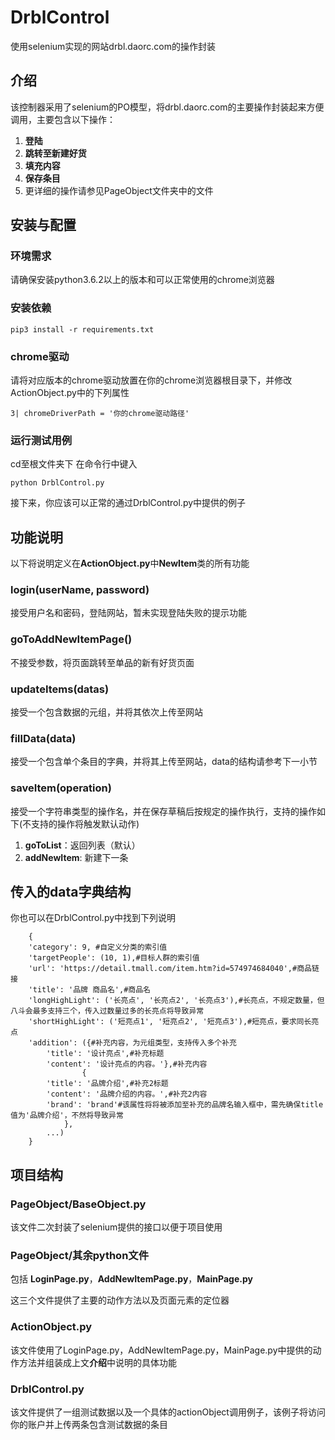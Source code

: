 # DrblControl
使用selenium实现的网站drbl.daorc.com的操作封装

## 介绍
该控制器采用了selenium的PO模型，将drbl.daorc.com的主要操作封装起来方便调用，主要包含以下操作：

1. **登陆**
2. **跳转至新建好货**
3. **填充内容**
4. **保存条目**
4. 更详细的操作请参见PageObject文件夹中的文件

## 安装与配置
### 环境需求
请确保安装python3.6.2以上的版本和可以正常使用的chrome浏览器
### 安装依赖
```pip3 install -r requirements.txt```
### chrome驱动
请将对应版本的chrome驱动放置在你的chrome浏览器根目录下，并修改ActionObject.py中的下列属性

```3| chromeDriverPath = '你的chrome驱动路径'```
### 运行测试用例
cd至根文件夹下 在命令行中键入

```python DrblControl.py```

接下来，你应该可以正常的通过DrblControl.py中提供的例子

## 功能说明
以下将说明定义在**ActionObject.py**中**NewItem**类的所有功能

### login(userName, password)
接受用户名和密码，登陆网站，暂未实现登陆失败的提示功能

### goToAddNewItemPage()
不接受参数，将页面跳转至单品的新有好货页面

### updateItems(datas)
接受一个包含数据的元组，并将其依次上传至网站

### fillData(data)
接受一个包含单个条目的字典，并将其上传至网站，data的结构请参考下一小节

### saveItem(operation)
接受一个字符串类型的操作名，并在保存草稿后按规定的操作执行，支持的操作如下(不支持的操作将触发默认动作)

1. **goToList**：返回列表（默认）
2. **addNewItem**: 新建下一条

## 传入的data字典结构
你也可以在DrblControl.py中找到下列说明
```
    {
    'category': 9, #自定义分类的索引值
    'targetPeople': (10, 1),#目标人群的索引值
    'url': 'https://detail.tmall.com/item.htm?id=574974684040',#商品链接
    'title': '品牌 商品名',#商品名
    'longHighLight': ('长亮点', '长亮点2', '长亮点3'),#长亮点，不规定数量，但八斗会最多支持三个，传入过数量过多的长亮点将导致异常
    'shortHighLight': ('短亮点1', '短亮点2', '短亮点3'),#短亮点，要求同长亮点
    'addition': ({#补充内容，为元组类型，支持传入多个补充
        'title': '设计亮点',#补充标题
        'content': '设计亮点的内容。'},#补充内容
                {
        'title': '品牌介绍',#补充2标题
        'content': '品牌介绍的内容。',#补充2内容
        'brand': 'brand'#该属性将将被添加至补充的品牌名输入框中，需先确保title值为'品牌介绍'，不然将导致异常
            },
        ...)
    }
```

## 项目结构
  ### PageObject/BaseObject.py
  该文件二次封装了selenium提供的接口以便于项目使用

  ### PageObject/其余python文件
  包括 **LoginPage.py**，**AddNewItemPage.py**，**MainPage.py**

  这三个文件提供了主要的动作方法以及页面元素的定位器

  ### ActionObject.py
  该文件使用了LoginPage.py，AddNewItemPage.py，MainPage.py中提供的动作方法并组装成上文**介绍**中说明的具体功能

  ### DrblControl.py
  该文件提供了一组测试数据以及一个具体的actionObject调用例子，该例子将访问你的账户并上传两条包含测试数据的条目
